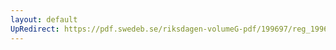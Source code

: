 ```yaml
---
layout: default
UpRedirect: https://pdf.swedeb.se/riksdagen-volumeG-pdf/199697/reg_199697/reg_199697_0298.pdf
---
```

